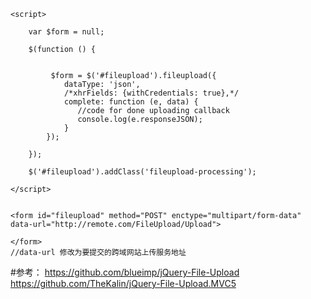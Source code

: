 
~~~
<script>
    
	var $form = null;
    
	$(function () {
		
		
         $form = $('#fileupload').fileupload({
            dataType: 'json',
			/*xhrFields: {withCredentials: true},*/
			complete: function (e, data) {
			   //code for done uploading callback
			   console.log(e.responseJSON);
			}
        });
		
    });
	
    $('#fileupload').addClass('fileupload-processing');

</script>


<form id="fileupload" method="POST" enctype="multipart/form-data" data-url="http://remote.com/FileUpload/Upload">
    
</form>
//data-url 修改为要提交的跨域网站上传服务地址

~~~

#参考：
https://github.com/blueimp/jQuery-File-Upload
https://github.com/TheKalin/jQuery-File-Upload.MVC5
